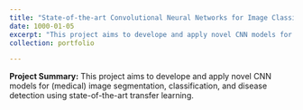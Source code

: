 ```yaml
---
title: "State-of-the-art Convolutional Neural Networks for Image Classification and Object Detection"
date: 1000-01-05
excerpt: "This project aims to develope and apply novel CNN models for (medical) image segmentation, classification, and disease detection using state-of-the-art transfer learning. <br/><img src='/images/500x300.png'>"
collection: portfolio

---
```


**Project Summary:** This project aims to develope and apply novel CNN models for (medical) image segmentation, classification, and disease detection using state-of-the-art transfer learning.
